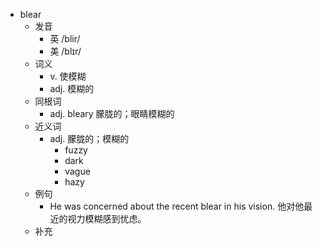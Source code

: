 - blear
  - 发音
    - 英 /blir/
    - 美 /blɪr/
  - 词义
    - v. 使模糊
    - adj. 模糊的
  - 同根词
    - adj. bleary 朦胧的；眼睛模糊的
  - 近义词
    - adj. 朦胧的；模糊的
      - fuzzy
      - dark
      - vague
      - hazy
  - 例句
    - He was concerned about the recent blear in his vision. 他对他最近的视力模糊感到忧虑。
  - 补充